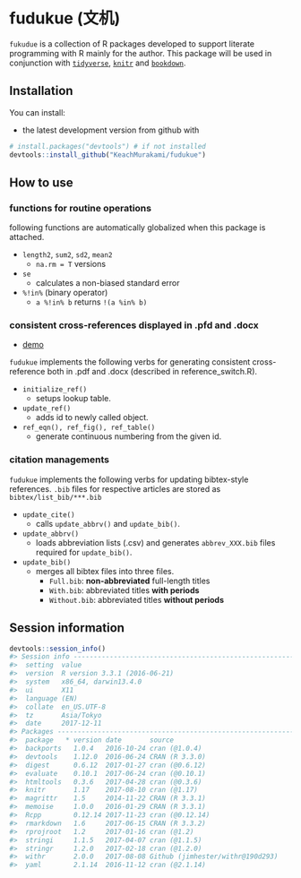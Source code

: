 <!-- README.md is generated from README.Rmd. Please edit that file -->
fudukue (文机)
==============

`fukudue` is a collection of R packages developed to support literate programming with R mainly for the author. This package will be used in conjunction with [`tidyverse`](), [`knitr`]() and [`bookdown`]().

Installation
------------

You can install:

-   the latest development version from github with

``` r
# install.packages("devtools") # if not installed
devtools::install_github("KeachMurakami/fudukue")
```

How to use
----------

### functions for routine operations

following functions are automatically globalized when this package is attached.

-   `length2`, `sum2`, `sd2`, `mean2`
    -   `na.rm = T` versions
-   `se`
    -   calculates a non-biased standard error
-   `%!in%` (binary operator)
    -   `a %!in% b` returns `!(a %in% b)`

### consistent cross-references displayed in .pfd and .docx

-   [demo](https://github.com/KeachMurakami/fudukue/tree/master/demo/cross-reference)

`fudukue` implements the following verbs for generating consistent cross-reference both in .pdf and .docx (described in reference\_switch.R).

-   `initialize_ref()`
    -   setups lookup table.
-   `update_ref()`
    -   adds id to newly called object.
-   `ref_eqn(), ref_fig(), ref_table()`
    -   generate continuous numbering from the given id.

### citation managements

`fudukue` implements the following verbs for updating bibtex-style references. `.bib` files for respective articles are stored as `bibtex/list_bib/***.bib`

-   `update_cite()`
    -   calls `update_abbrv()` and `update_bib()`.
-   `update_abbrv()`
    -   loads abbreviation lists (.csv) and generates `abbrev_XXX.bib` files required for `update_bib()`.
-   `update_bib()`
    -   merges all bibtex files into three files.
        -   `Full.bib`: **non-abbreviated** full-length titles
        -   `With.bib`: abbreviated titles **with periods**
        -   `Without.bib`: abbreviated titles **without periods**

Session information
-------------------

``` r
devtools::session_info()
#> Session info --------------------------------------------------------------
#>  setting  value                       
#>  version  R version 3.3.1 (2016-06-21)
#>  system   x86_64, darwin13.4.0        
#>  ui       X11                         
#>  language (EN)                        
#>  collate  en_US.UTF-8                 
#>  tz       Asia/Tokyo                  
#>  date     2017-12-11
#> Packages ------------------------------------------------------------------
#>  package   * version date       source                          
#>  backports   1.0.4   2016-10-24 cran (@1.0.4)                   
#>  devtools    1.12.0  2016-06-24 CRAN (R 3.3.0)                  
#>  digest      0.6.12  2017-01-27 cran (@0.6.12)                  
#>  evaluate    0.10.1  2017-06-24 cran (@0.10.1)                  
#>  htmltools   0.3.6   2017-04-28 cran (@0.3.6)                   
#>  knitr       1.17    2017-08-10 cran (@1.17)                    
#>  magrittr    1.5     2014-11-22 CRAN (R 3.3.1)                  
#>  memoise     1.0.0   2016-01-29 CRAN (R 3.3.1)                  
#>  Rcpp        0.12.14 2017-11-23 cran (@0.12.14)                 
#>  rmarkdown   1.6     2017-06-15 CRAN (R 3.3.2)                  
#>  rprojroot   1.2     2017-01-16 cran (@1.2)                     
#>  stringi     1.1.5   2017-04-07 cran (@1.1.5)                   
#>  stringr     1.2.0   2017-02-18 cran (@1.2.0)                   
#>  withr       2.0.0   2017-08-08 Github (jimhester/withr@190d293)
#>  yaml        2.1.14  2016-11-12 cran (@2.1.14)
```
